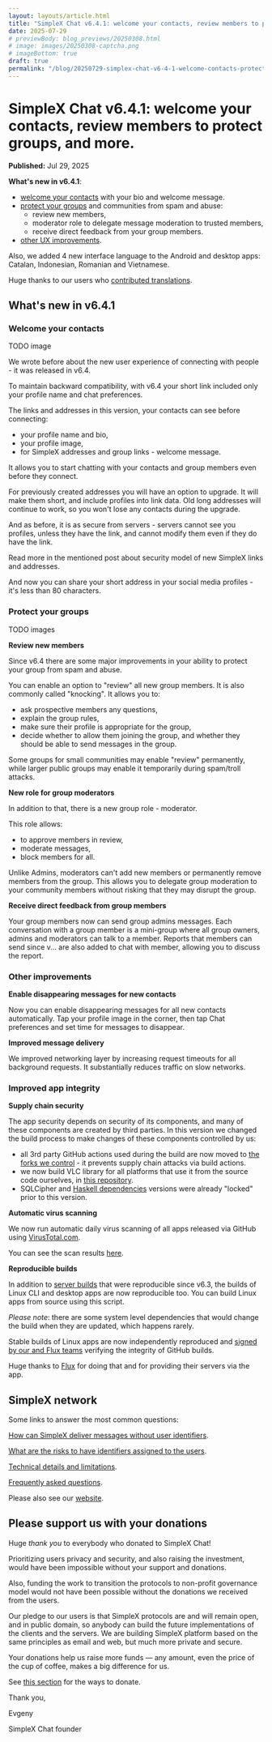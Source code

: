 ```yaml
---
layout: layouts/article.html
title: "SimpleX Chat v6.4.1: welcome your contacts, review members to protect groups, and more."
date: 2025-07-29
# previewBody: blog_previews/20250308.html
# image: images/20250308-captcha.png
# imageBottom: true
draft: true
permalink: "/blog/20250729-simplex-chat-v6-4-1-welcome-contacts-protect-groups-app-security.html"
---
```


# SimpleX Chat v6.4.1: welcome your contacts, review members to protect groups, and more.

**Published:** Jul 29, 2025

**What's new in v6.4.1**:

- [welcome your contacts](#welcome-your-contacts) with your bio and welcome message.
- [protect your groups](#protect-your-groups) and communities from spam and abuse:
  - review new members,
  - moderator role to delegate message moderation to trusted members,
  - receive direct feedback from your group members.
- [other UX improvements](#other-improvements).

Also, we added 4 new interface language to the Android and desktop apps: Catalan, Indonesian, Romanian and Vietnamese.

Huge thanks to our users who [contributed translations](https://github.com/simplex-chat/simplex-chat#help-translating-simplex-chat).

## What's new in v6.4.1

### Welcome your contacts

TODO image

We wrote before about the new user experience of connecting with people - it was released in v6.4.

To maintain backward compatibility, with v6.4 your short link included only your profile name and chat preferences.

The links and addresses in this version, your contacts can see before connecting:
- your profile name and bio,
- your profile image,
- for SimpleX addresses and group links - welcome message.

It allows you to start chatting with your contacts and group members even before they connect.

For previously created addresses you will have an option to upgrade. It will make them short, and include profiles into link data. Old long addresses will continue to work, so you won't lose any contacts during the upgrade.

And as before, it is as secure from servers - servers cannot see you profiles, unless they have the link, and cannot modify them even if they do have the link.

Read more in the mentioned post about security model of new SimpleX links and addresses.

And now you can share your short address in your social media profiles - it's less than 80 characters.

### Protect your groups

TODO images

**Review new members**

Since v6.4 there are some major improvements in your ability to protect your group from spam and abuse.

You can enable an option to "review" all new group members. It is also commonly called "knocking". It allows you to:
- ask prospective members any questions,
- explain the group rules,
- make sure their profile is appropriate for the group,
- decide whether to allow them joining the group, and whether they should be able to send messages in the group.

Some groups for small communities may enable "review" permanently, while larger public groups may enable it temporarily during spam/troll attacks.

**New role for group moderators**

In addition to that, there is a new group role - moderator.

This role allows:
- to approve members in review,
- moderate messages,
- block members for all.

Unlike Admins, moderators can't add new members or permanently remove members from the group. This allows you to delegate group moderation to your community members without risking that they may disrupt the group.

**Receive direct feedback from group members**

Your group members now can send group admins messages. Each conversation with a group member is a mini-group where all group owners, admins and moderators can talk to a member. Reports that members can send since v... are also added to chat with member, allowing you to discuss the report.

### Other improvements

**Enable disappearing messages for new contacts**

Now you can enable disappearing messages for all new contacts automatically. Tap your profile image in the corner, then tap Chat preferences and set time for messages to disappear.

**Improved message delivery**

We improved networking layer by increasing request timeouts for all background requests. It substantially reduces traffic on slow networks.

### Improved app integrity

**Supply chain security**

The app security depends on security of its components, and many of these components are created by third parties. In this version we changed the build process to make changes of these components controlled by us:
- all 3rd party GitHub actions used during the build are now moved to [the forks we control](https://github.com/simplex-chat?q=action&type=fork&sort=name) - it prevents supply chain attacks via build actions.
- we now build VLC library for all platforms that use it from the source code ourselves, in [this repository](https://github.com/simplex-chat/vlc).
- SQLCipher and [Haskell dependencies](https://github.com/simplex-chat/simplex-chat/blob/stable/docs/dependencies/HASKELL.md) versions were already "locked" prior to this version.

**Automatic virus scanning**

We now run automatic daily virus scanning of all apps released via GitHub using [VirusTotal.com](https://www.virustotal.com/).

You can see the scan results [here](https://github.com/simplex-chat/simplex-virutstotal-scan).

**Reproducible builds**

In addition to [server builds](https://github.com/simplex-chat/simplexmq/releases/tag/v6.4.1) that were reproducible since v6.3, the builds of Linux CLI and desktop apps are now reproducible too. You can build Linux apps from source using this script.

*Please note*: there are some system level dependencies that would change the build when they are updated, which happens rarely.

Stable builds of Linux apps are now independently reproduced and [signed by our and Flux teams](https://github.com/simplex-chat/simplex-chat/releases/tag/v6.4.1) verifying the integrity of GitHub builds.

Huge thanks to [Flux](https://runonflux.com/) for doing that and for providing their servers via the app.

## SimpleX network

Some links to answer the most common questions:

[How can SimpleX deliver messages without user identifiers](./20220511-simplex-chat-v2-images-files.md#the-first-messaging-platform-without-user-identifiers).

[What are the risks to have identifiers assigned to the users](./20220711-simplex-chat-v3-released-ios-notifications-audio-video-calls-database-export-import-protocol-improvements.md#why-having-users-identifiers-is-bad-for-the-users).

[Technical details and limitations](https://github.com/simplex-chat/simplex-chat#privacy-and-security-technical-details-and-limitations).

[Frequently asked questions](../docs/FAQ.md).

Please also see our [website](https://simplex.chat).

## Please support us with your donations

Huge *thank you* to everybody who donated to SimpleX Chat!

Prioritizing users privacy and security, and also raising the investment, would have been impossible without your support and donations.

Also, funding the work to transition the protocols to non-profit governance model would not have been possible without the donations we received from the users.

Our pledge to our users is that SimpleX protocols are and will remain open, and in public domain, so anybody can build the future implementations of the clients and the servers. We are building SimpleX platform based on the same principles as email and web, but much more private and secure.

Your donations help us raise more funds &mdash; any amount, even the price of the cup of coffee, makes a big difference for us.

See [this section](https://github.com/simplex-chat/simplex-chat/#please-support-us-with-your-donations) for the ways to donate.

Thank you,

Evgeny

SimpleX Chat founder

